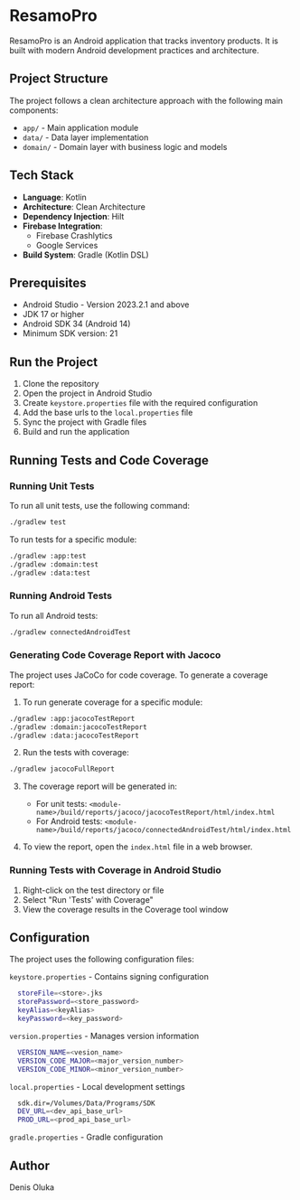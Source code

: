 # ResamoPro

ResamoPro is an Android application that tracks inventory products. It is built with modern Android development practices and architecture.

## Project Structure

The project follows a clean architecture approach with the following main components:

- `app/` - Main application module
- `data/` - Data layer implementation
- `domain/` - Domain layer with business logic and models

## Tech Stack

- **Language**: Kotlin
- **Architecture**: Clean Architecture
- **Dependency Injection**: Hilt
- **Firebase Integration**: 
  - Firebase Crashlytics
  - Google Services
- **Build System**: Gradle (Kotlin DSL)

## Prerequisites

- Android Studio - Version 2023.2.1 and above
- JDK 17 or higher
- Android SDK 34 (Android 14)
- Minimum SDK version: 21

## Run the Project

1. Clone the repository
2. Open the project in Android Studio
3. Create `keystore.properties` file with the required configuration
4. Add the base urls to the `local.properties` file
5. Sync the project with Gradle files
6. Build and run the application

## Running Tests and Code Coverage

### Running Unit Tests
To run all unit tests, use the following command:
```bash
./gradlew test
```

To run tests for a specific module:
```bash
./gradlew :app:test
./gradlew :domain:test
./gradlew :data:test
```

### Running Android Tests
To run all Android tests:
```bash
./gradlew connectedAndroidTest
```

### Generating Code Coverage Report with Jacoco
The project uses JaCoCo for code coverage. To generate a coverage report:

1. To run generate coverage for a specific module:
```bash
./gradlew :app:jacocoTestReport
./gradlew :domain:jacocoTestReport
./gradlew :data:jacocoTestReport
```

2. Run the tests with coverage:
```bash
./gradlew jacocoFullReport
```

3. The coverage report will be generated in:
   - For unit tests: `<module-name>/build/reports/jacoco/jacocoTestReport/html/index.html`
   - For Android tests: `<module-name>/build/reports/jacoco/connectedAndroidTest/html/index.html`

3. To view the report, open the `index.html` file in a web browser.

### Running Tests with Coverage in Android Studio
1. Right-click on the test directory or file
2. Select "Run 'Tests' with Coverage"
3. View the coverage results in the Coverage tool window

## Configuration

The project uses the following configuration files:

`keystore.properties` - Contains signing configuration
```bash
  storeFile=<store>.jks
  storePassword=<store_password>
  keyAlias=<keyAlias>
  keyPassword=<key_password>
```
`version.properties` - Manages version information
```bash
  VERSION_NAME=<vesion_name>
  VERSION_CODE_MAJOR=<major_version_number>
  VERSION_CODE_MINOR=<minor_version_number>
```

`local.properties` - Local development settings
```bash
  sdk.dir=/Volumes/Data/Programs/SDK
  DEV_URL=<dev_api_base_url>
  PROD_URL=<prod_api_base_url>
```
 `gradle.properties` - Gradle configuration


## Author

Denis Oluka